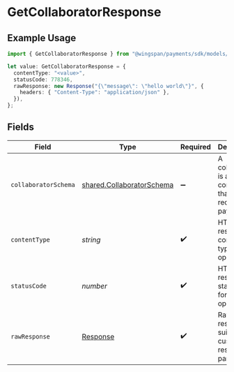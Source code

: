 # GetCollaboratorResponse

## Example Usage

```typescript
import { GetCollaboratorResponse } from "@wingspan/payments/sdk/models/operations";

let value: GetCollaboratorResponse = {
  contentType: "<value>",
  statusCode: 778346,
  rawResponse: new Response("{\"message\": \"hello world\"}", {
    headers: { "Content-Type": "application/json" },
  }),
};
```

## Fields

| Field                                                                         | Type                                                                          | Required                                                                      | Description                                                                   |
| ----------------------------------------------------------------------------- | ----------------------------------------------------------------------------- | ----------------------------------------------------------------------------- | ----------------------------------------------------------------------------- |
| `collaboratorSchema`                                                          | [shared.CollaboratorSchema](../../../sdk/models/shared/collaboratorschema.md) | :heavy_minus_sign:                                                            | A collaborator is a contractor that can receive payments                      |
| `contentType`                                                                 | *string*                                                                      | :heavy_check_mark:                                                            | HTTP response content type for this operation                                 |
| `statusCode`                                                                  | *number*                                                                      | :heavy_check_mark:                                                            | HTTP response status code for this operation                                  |
| `rawResponse`                                                                 | [Response](https://developer.mozilla.org/en-US/docs/Web/API/Response)         | :heavy_check_mark:                                                            | Raw HTTP response; suitable for custom response parsing                       |